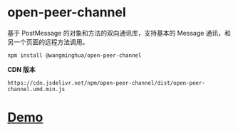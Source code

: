 # open-peer-channel

基于 PostMessage 的对象和方法的双向通讯库，支持基本的 Message 通讯，和另一个页面的远程方法调用。

`npm install @wangminghua/open-peer-channel`

**CDN 版本**

`https://cdn.jsdelivr.net/npm/open-peer-channel/dist/open-peer-channel.umd.min.js`

# [Demo](https://wangminghua111.github.io/open-peer-channel/test/ 'Demo')
